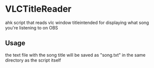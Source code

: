   # VLCTitleReader
ahk script that reads vlc window titleintended for displaying what song you're listening to on OBS 
  ## Usage
the text file with the song title will be saved as "song.txt" in the same directory as the script itself
